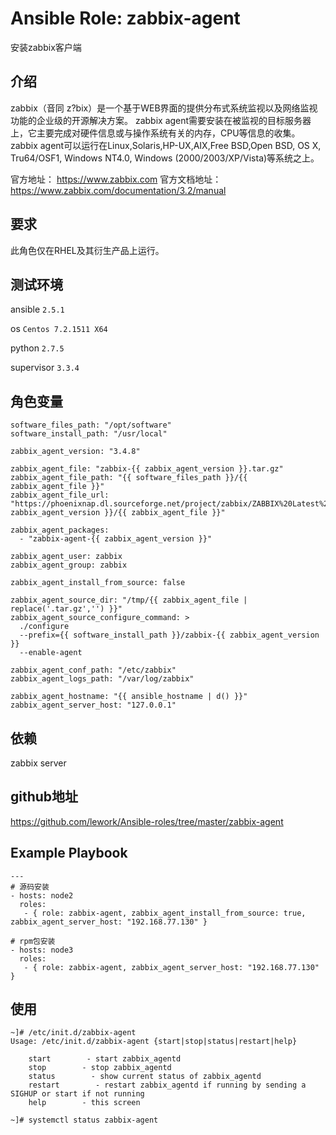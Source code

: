 # Ansible Role: zabbix-agent

安装zabbix客户端

## 介绍
zabbix（音同 z?bix）是一个基于WEB界面的提供分布式系统监视以及网络监视功能的企业级的开源解决方案。
zabbix agent需要安装在被监视的目标服务器上，它主要完成对硬件信息或与操作系统有关的内存，CPU等信息的收集。zabbix agent可以运行在Linux,Solaris,HP-UX,AIX,Free BSD,Open BSD, OS X, Tru64/OSF1, Windows NT4.0, Windows (2000/2003/XP/Vista)等系统之上。

官方地址： https://www.zabbix.com
官方文档地址：https://www.zabbix.com/documentation/3.2/manual

## 要求

此角色仅在RHEL及其衍生产品上运行。

## 测试环境

ansible `2.5.1`

os `Centos 7.2.1511 X64`

python `2.7.5`

supervisor `3.3.4`

## 角色变量
    software_files_path: "/opt/software"
    software_install_path: "/usr/local"

    zabbix_agent_version: "3.4.8"

    zabbix_agent_file: "zabbix-{{ zabbix_agent_version }}.tar.gz"
    zabbix_agent_file_path: "{{ software_files_path }}/{{ zabbix_agent_file }}"
    zabbix_agent_file_url: "https://phoenixnap.dl.sourceforge.net/project/zabbix/ZABBIX%20Latest%20Stable/{{ zabbix_agent_version }}/{{ zabbix_agent_file }}"

    zabbix_agent_packages:
      - "zabbix-agent-{{ zabbix_agent_version }}"

    zabbix_agent_user: zabbix
    zabbix_agent_group: zabbix

    zabbix_agent_install_from_source: false

    zabbix_agent_source_dir: "/tmp/{{ zabbix_agent_file | replace('.tar.gz','') }}"
    zabbix_agent_source_configure_command: >
      ./configure
      --prefix={{ software_install_path }}/zabbix-{{ zabbix_agent_version }}
      --enable-agent

    zabbix_agent_conf_path: "/etc/zabbix" 
    zabbix_agent_logs_path: "/var/log/zabbix"

    zabbix_agent_hostname: "{{ ansible_hostname | d() }}"
    zabbix_agent_server_host: "127.0.0.1"

## 依赖

zabbix server

## github地址
https://github.com/lework/Ansible-roles/tree/master/zabbix-agent

## Example Playbook
    ---
    # 源码安装
    - hosts: node2
      roles:
       - { role: zabbix-agent, zabbix_agent_install_from_source: true, zabbix_agent_server_host: "192.168.77.130" }
       
    # rpm包安装
    - hosts: node3
      roles:
       - { role: zabbix-agent, zabbix_agent_server_host: "192.168.77.130" }


## 使用

```
~]# /etc/init.d/zabbix-agent 
Usage: /etc/init.d/zabbix-agent {start|stop|status|restart|help}

    start        - start zabbix_agentd
    stop        - stop zabbix_agentd
    status        - show current status of zabbix_agentd
    restart        - restart zabbix_agentd if running by sending a SIGHUP or start if not running
    help        - this screen
    
~]# systemctl status zabbix-agent
```
